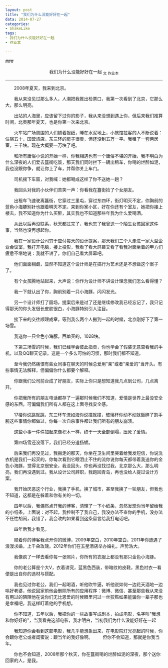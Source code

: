 ```yaml
---
layout: post
title: "我们为什么没能好好在一起"
data: 2014-07-27
categories:
- ShakeLike
tags:
- 我们为什么没能好好在一起
- 作业本

---
```


###<center>我们为什么没能好好在一起 <sub>文 作业本</sub></center>

----------


　　2008年夏天，我来到北京。

　　我从来没见过那么多人，人潮把我推出检票口，我第一次看到了北京，它那么大，那么明亮。

　　出站的人海里，应该留下过你的影子，我从来没想到遇上你，但后来我们推算时间，北奥那年夏天，也是你第一次来北京。

　　火车站广场周围的人们铺着报纸，睡在水泥地上，小旅馆拉客的人不断说着：住宿五十，国营旅店。东三环的房子很贵，但还没到五万一平。我租了一套两居室，三千块。现在大概要一万块了吧。

　　和所有庸俗小说的开始一样，你我相遇也有一个庸俗不堪的开始，我不明白为什么深夜的人们爱去簋街吃饭，那天我们同时拦下一辆出租车，你喝的烂醉如泥，我也没跟你争，就让你上了车，并帮你关上车门。



　　司机摇下车窗，对我喊：她都喝成这样了你不送她一趟？

　　我回头对我的小伙伴们苦笑一声：你看我在簋街捡了个女朋友。

　　出租车飞速驶离簋街，它穿过三里屯，穿过东四环，街灯明灭不定，你胸前的蓝色小海豚别针也跟着明灭不定。来到你家小区，好在你还有个室友，她把你接上楼去，我不知道你为什么买醉，其实我也不知道那些年我为什么爱喝酒。

　　从此以后再没联系，秋天都过完了，我也忘了我曾送一个陌生女孩回家这件事，当然也没再想起你。

　　我在一家设计公司穷于应付每天的设计提案，那天我们三个人走进一家大型企业会议室，我打开电脑，接上投影，我看了看大屏幕又看了看我对面坐着的甲方们疲惫不堪地说：我就不讲了，你们自己看大屏幕吧。

　　他们面面相觑，显然不知道这个设计师是在搞行为艺术还是不想做这个案子了。

　　有个女孩腾地站起来，大声说：你作为设计师不讲设计理念我们怎么看得懂？

　　我一下就认出了你，胸前别着一只小海豚，闪闪发光。

　　另一个设计师打了圆场，提案后来是过了还是继续修改我已经忘记了，我只记得那天的你头发很长皮肤很白，小海豚特别引人注目。

　　接下来的交往顺理成章，等到我么两个人搬到一起的时候，北京刚好下了第一场雪。

　　我送你一只金色小海豚，西单买的，1028块。

　　下第三场雪的时候，我们已经学会彼此指责，你也学会了假装无意查看我的手机，以及QQ聊天记录。这是一个多么可怕的习惯，那时我们都不知道。

　　至今我仍然痛恨有些女同事在聊天的时候总爱用"亲"或者"亲爱的"当开头。有些事情无法解释，但偏偏你什么都要个解释。

　　你跟我们公司前台成了好朋友，实际上你只是想知道我几点到公司，几点离开。

　　你把我所有的朋友电话都存了一遍那时候我们不知道，爱情是世界上最没安全感的东西，可偏偏我们所有人都在这上面寻找安全感。

　　17楼你说跳就跳，东三环车流如海你说撞就撞，玻璃杯你动不动就砸碎了割手腕这些事情你都做过，你每一次自杀事件都让我们所有的朋友崩溃。

　　这些小事一件件加起来像积木一样，终于一天全部倒塌，压死了爱情。

　　第四场雪还没落下，我们已经分道扬镳。

　　后来我们再没见过，我搬走的那天，你坐在卫生间里哭着给我发短信，你说洗衣机是我们一起买的，你每次看到它眼泪止不住的流你说你每天都带着我送你的金色小海豚，觉得北京很安全，我没回头，你也再没找过我，北京那么大，那么明亮，我们再没遇到过。我从设计公司辞职，我跑回青岛，再也没给人提过设计方案。

　　我开始厌恶这个行业，我换了手机，换了城市，甚至我换了一轮朋友，但我也不知道，这都是在躲着和你有关的一切。

　　四年以后，我偶然点开我的博客，清理了一下小纸条，忽然发现你当年留给我的小纸条，上面说：对不起，我控制不了我自己，我没办法不查你的手机，没办法不任性胡闹，我错了，我会改的如果看到这条留言给我打电话吧。

　　四年后我才看见。

　　顺着你的博客我点开你的微博，2009年空白，2010年空白，2011年你遭遇了浪漫求婚，上千朵玫瑰。2012年你们在五星酒店举办婚礼，声势浩大。

　　我像疯了一样去看你每一张照片，你所有的衣服上都没有那只金色小海豚。

　　你的老公算是个大V，衣着讲究，蓝黑色西装，带暗纹的皮鞋，黑色衬衣一看便是出自你的选材与搭配。

　　我也见过你老公，我们一起喝酒，听他吹牛逼，听他说如何一边花天酒地一边哄好老婆，他说回家前他会删除所有的应用程序：微博、微信、甚至那些我从来没有用过的陌陌他在说你们无比恩爱的时候眼里闪过一丝狡黠如果能骗你一辈子那也是幸福吧，我这样盯着他的手机想。

　　你不知道，五年以后，我把你的一些故事写成剧本，拍成电影，名字叫"我想和你好好的"，当我看完这部电影，我才明白，当初我们为什么没能好好在一起

　　我知道你会看到这部电影，我几乎能想象出来，在电影院灯光亮起的时候，你会跟你老公或者闺蜜说：跟当年的我好像啊。
　　但你不会知道，那就是你我当年。

　　你也不会知道，2008年那个秋天，你在簋街喝的烂醉如泥的深夜，那个送你回家的人，是我。
